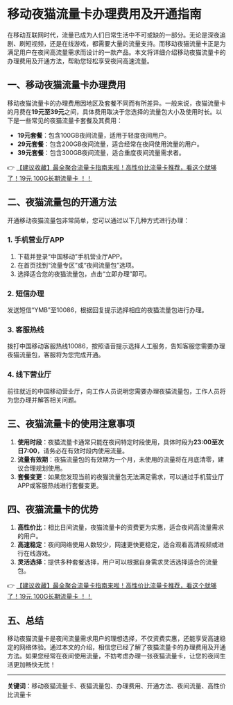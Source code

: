 # 移动夜猫流量卡办理费用及开通指南

在移动互联网时代，流量已成为人们日常生活中不可或缺的一部分。无论是深夜追剧、刷短视频，还是在线游戏，都需要大量的流量支持。而移动夜猫流量卡正是为满足用户在夜间高流量需求而设计的一款产品。本文将详细介绍移动夜猫流量卡的办理费用及开通方法，帮助您轻松享受夜间高速流量。

## 一、移动夜猫流量卡办理费用

移动夜猫流量卡的办理费用因地区及套餐不同而有所差异。一般来说，夜猫流量卡的月费在**19元至39元**之间，具体费用取决于您选择的流量包大小及使用时长。以下是一些常见的夜猫流量卡套餐及其费用：

- **19元套餐**：包含100GB夜间流量，适用于轻度夜间用户。
- **29元套餐**：包含200GB夜间流量，适合经常在夜间使用流量的用户。
- **39元套餐**：包含300GB夜间流量，适合重度夜间流量需求者。

👉 [【建议收藏】最全聚合流量卡指南来啦！高性价比流量卡推荐，看这个就够了！19元 100G长期流量卡 ！！](https://bit.ly/Liuliangka)

## 二、夜猫流量包的开通方法

开通移动夜猫流量包非常简单，您可以通过以下几种方式进行办理：

### 1. 手机营业厅APP

1. 下载并登录“中国移动”手机营业厅APP。
2. 在首页找到“流量专区”或“夜间流量包”选项。
3. 选择适合您的夜猫流量包，点击“立即办理”即可。

### 2. 短信办理

发送短信“YMB”至10086，根据回复提示选择相应的夜猫流量包进行办理。

### 3. 客服热线

拨打中国移动客服热线10086，按照语音提示选择人工服务，告知客服您需要办理夜猫流量包，客服将为您完成开通。

### 4. 线下营业厅

前往就近的中国移动营业厅，向工作人员说明您需要办理夜猫流量包，工作人员将为您办理并解答相关问题。

## 三、夜猫流量卡的使用注意事项

1. **使用时段**：夜猫流量卡通常只能在夜间特定时段使用，具体时段为**23:00至次日7:00**，请务必在有效时段内使用流量。
2. **流量有效期**：夜猫流量包的有效期为一个月，未使用的流量将在月底清零，建议合理规划使用。
3. **套餐变更**：如果您发现当前的夜猫流量包无法满足需求，可以通过手机营业厅APP或客服热线进行套餐变更。

## 四、夜猫流量卡的优势

1. **高性价比**：相比日间流量，夜猫流量卡的资费更为实惠，适合夜间高流量需求的用户。
2. **高速稳定**：夜间网络使用人数较少，网速更快更稳定，适合观看高清视频或进行在线游戏。
3. **灵活选择**：提供多种套餐选择，用户可以根据自身需求灵活选择适合的流量包。

👉 [【建议收藏】最全聚合流量卡指南来啦！高性价比流量卡推荐，看这个就够了！19元 100G长期流量卡 ！！](https://bit.ly/Liuliangka)

## 五、总结

移动夜猫流量卡是夜间流量需求用户的理想选择，不仅资费实惠，还能享受高速稳定的网络体验。通过本文的介绍，相信您已经了解了夜猫流量卡的办理费用及开通方法。如果您经常在夜间使用流量，不妨考虑办理一张夜猫流量卡，让您的夜间生活更加畅快无忧！

---

**关键词**：移动夜猫流量卡、夜猫流量包、办理费用、开通方法、夜间流量、高性价比流量卡